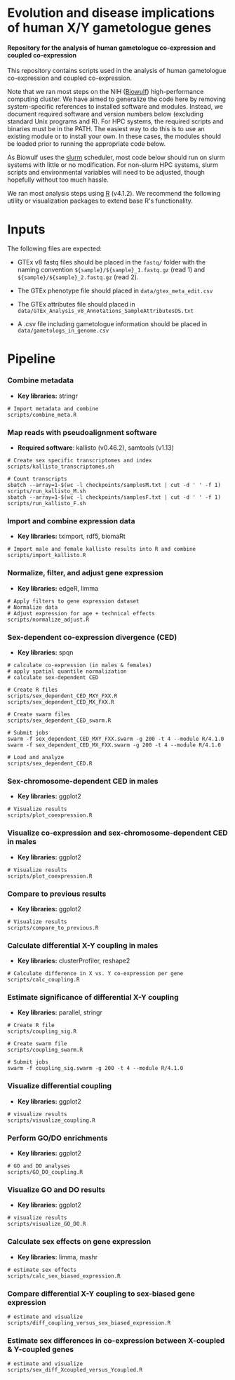 # Evolution and disease implications of human X/Y gametologue genes

#### Repository for the analysis of human gametologue co-expression and coupled co-expression

This repository contains scripts used in the analysis of human gametologue co-expression and coupled co-expression. 

Note that we ran most steps on the NIH ([Biowulf](https://hpc.nih.gov/)) high-performance computing cluster. We have aimed to generalize the code here by removing system-specific references to installed software and modules. Instead, we document required software and version numbers below (excluding standard Unix programs and R). For HPC systems, the required scripts and binaries must be in the PATH. The easiest way to do this is to use an existing module or to install your own. In these cases, the modules should be loaded prior to running the appropriate code below.

As Biowulf uses the [slurm](https://slurm.schedmd.com/documentation.html) scheduler, most code below should run on slurm systems with little or no modification. For non-slurm HPC systems, slurm scripts and environmental variables will need to be adjusted, though hopefully without too much hassle.

We ran most analysis steps using [R](https://cran.r-project.org/) (v4.1.2). We recommend the following utility or visualization packages to extend base R's functionality.

# Inputs

The following files are expected:

* GTEx v8 fastq files should be placed in the ```fastq/``` folder with the naming convention ```${sample}/${sample}_1.fastq.gz``` (read 1) and ```${sample}/${sample}_2.fastq.gz``` (read 2).

* The GTEx phenotype file should placed in ```data/gtex_meta_edit.csv```

* The GTEx attributes file should placed in ```data/GTEx_Analysis_v8_Annotations_SampleAttributesDS.txt```

* A .csv file including gametologue information should be placed in ```data/gametologs_in_genome.csv```
  
# Pipeline
  
### Combine metadata

* **Key libraries:** stringr

```
# Import metadata and combine
scripts/combine_meta.R
```
### Map reads with pseudoalignment software

* **Required software**: kallisto (v0.46.2), samtools (v1.13)

```
# Create sex specific transcriptomes and index
scripts/kallisto_transcriptomes.sh

# Count transcripts
sbatch --array=1-$(wc -l checkpoints/samplesM.txt | cut -d ' ' -f 1) scripts/run_kallisto_M.sh
sbatch --array=1-$(wc -l checkpoints/samplesF.txt | cut -d ' ' -f 1) scripts/run_kallisto_F.sh
```

### Import and combine expression data

* **Key libraries:** tximport, rdf5, biomaRt

```
# Import male and female kallisto results into R and combine
scripts/import_kallisto.R
```

### Normalize, filter, and adjust gene expression

* **Key libraries:** edgeR, limma

```
# Apply filters to gene expression dataset
# Normalize data
# Adjust expression for age + technical effects
scripts/normalize_adjust.R
```

### Sex-dependent co-expression divergence (CED)

* **Key libraries:** spqn

```
# calculate co-expression (in males & females)
# apply spatial quantile normalization
# calculate sex-dependent CED 

# Create R files
scripts/sex_dependent_CED_MXY_FXX.R
scripts/sex_dependent_CED_MX_FXX.R

# Create swarm files
scripts/sex_dependent_CED_swarm.R

# Submit jobs
swarm -f sex_dependent_CED_MXY_FXX.swarm -g 200 -t 4 --module R/4.1.0
swarm -f sex_dependent_CED_MX_FXX.swarm -g 200 -t 4 --module R/4.1.0

# Load and analyze
scripts/sex_dependent_CED.R
```

### Sex-chromosome-dependent CED in males 

* **Key libraries:** ggplot2

```
# Visualize results
scripts/plot_coexpression.R
```

### Visualize co-expression and sex-chromosome-dependent CED in males 

* **Key libraries:** ggplot2

```
# Visualize results
scripts/plot_coexpression.R
```

### Compare to previous results 

* **Key libraries:** ggplot2

```
# Visualize results
scripts/compare_to_previous.R
```

### Calculate differential X-Y coupling in males

* **Key libraries:** clusterProfiler, reshape2

```
# Calculate difference in X vs. Y co-expression per gene
scripts/calc_coupling.R
```

### Estimate significance of differential X-Y coupling 

* **Key libraries:** parallel, stringr

```
# Create R file
scripts/coupling_sig.R

# Create swarm file
scripts/coupling_swarm.R

# Submit jobs
swarm -f coupling_sig.swarm -g 200 -t 4 --module R/4.1.0
```

### Visualize differential coupling 

* **Key libraries:** ggplot2

```
# visualize results
scripts/visualize_coupling.R
```

### Perform GO/DO enrichments 

* **Key libraries:** ggplot2

```
# GO and DO analyses
scripts/GO_DO_coupling.R
```

### Visualize GO and DO results 

* **Key libraries:** ggplot2

```
# visualize results
scripts/visualize_GO_DO.R
```

### Calculate sex effects on gene expression 

* **Key libraries:** limma, mashr

```
# estimate sex effects
scripts/calc_sex_biased_expression.R
```

### Compare differential X-Y coupling to sex-biased gene expression

```
# estimate and visualize
scripts/diff_coupling_versus_sex_biased_expression.R
```

### Estimate sex differences in co-expression between X-coupled & Y-coupled genes

```
# estimate and visualize
scripts/sex_diff_Xcoupled_versus_Ycoupled.R
```


